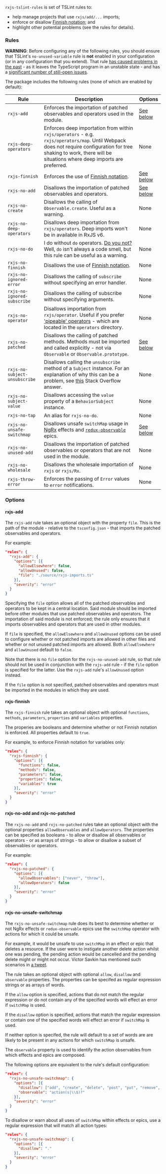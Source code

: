 `rxjs-tslint-rules` is set of TSLint rules to:

* help manage projects that use `rxjs/add/...` imports;
* enforce or disallow [Finnish notation](https://medium.com/@benlesh/observables-and-finnish-notation-df8356ed1c9b); and
* highlight other potential problems (see the rules for details).

### Rules

**WARNING**: Before configuring any of the following rules, you should ensure that TSLint's `no-unused-variable` rule is **not** enabled in your configuration (or in any configuration that you extend). That rule [has caused problems in the past](https://github.com/cartant/rxjs-tslint-rules/issues/4) - as it leaves the TypeScript program in an unstable state - and has a [significant number of still-open issues](https://github.com/palantir/tslint/search?q=no-unused-variable&state=open&type=Issues&utf8=%E2%9C%93).

The package includes the following rules (none of which are enabled by default):

| Rule | Description | Options |
| --- | --- | --- |
| `rxjs-add` | Enforces the importation of patched observables and operators used in the module. | [See below](#rxjs-add) |
| `rxjs-deep-operators` | Enforces deep importation from within `rxjs/operators` - e.g. `rxjs/operators/map`. Until Webpack does not require configuration for tree shaking to work, there will be situations where deep imports are preferred. | None |
| `rxjs-finnish` | Enforces the use of [Finnish notation](https://medium.com/@benlesh/observables-and-finnish-notation-df8356ed1c9b). | [See below](#rxjs-finnish) |
| `rxjs-no-add` | Disallows the importation of patched observables and operators. | [See below](#rxjs-no-add) |
| `rxjs-no-create` | Disallows the calling of `Observable.create`. Useful as a warning. | None |
| `rxjs-no-deep-operators` | Disallows deep importation from `rxjs/operators`. Deep imports won't be in available in RxJS v6. | None |
| `rxjs-no-do` | I do without `do` operators. [Do you not?](https://youtu.be/spG-Yj0zEyc) Well, `do` isn't always a code smell, but this rule can be useful as a warning. | None |
| `rxjs-no-finnish` | Disallows the use of [Finnish notation](https://medium.com/@benlesh/observables-and-finnish-notation-df8356ed1c9b). | None |
| `rxjs-no-ignored-error` | Disallows the calling of `subscribe` without specifying an error handler. | None |
| `rxjs-no-ignored-subscribe` | Disallows the calling of subscribe without specifying arguments. | None |
| `rxjs-no-operator` | Disallows importation from `rxjs/operator`. Useful if you prefer ['pipeable' operators](https://github.com/ReactiveX/rxjs/blob/master/doc/pipeable-operators.md) - which are located in the `operators` directory. | None |
| `rxjs-no-patched` | Disallows the calling of patched methods. Methods must be imported and called explicitly - not via `Observable` or `Observable.prototype`. | [See below](#rxjs-no-add) |
| `rxjs-no-subject-unsubscribe` | Disallows calling the `unsubscribe` method of a `Subject` instance. For an explanation of why this can be a problem, see [this](https://stackoverflow.com/a/45112125/6680611) Stack Overflow answer. | None |
| `rxjs-no-subject-value` | Disallows accessing the `value` property of a `BehaviorSubject` instance. | None |
| `rxjs-no-tap` | An alias for `rxjs-no-do`. | None |
| `rxjs-no-unsafe-switchmap` | Disallows unsafe `switchMap` usage in [NgRx](https://github.com/ngrx/platform) effects and [`redux-observable`](https://github.com/redux-observable/redux-observable) epics. | [See below](#rxjs-no-unsafe-switchmap) |
| `rxjs-no-unused-add` | Disallows the importation of patched observables or operators that are not used in the module. | None |
| `rxjs-no-wholesale` | Disallows the wholesale importation of `rxjs` or `rxjs/Rx`. | None |
| `rxjs-throw-error` | Enforces the passing of `Error` values to `error` notifications. | None |

### Options

<a name="rxjs-add"></a>

#### rxjs-add

The `rxjs-add` rule takes an optional object with the property `file`. This is the path of the module - relative to the `tsconfig.json` - that imports the patched observables and operators.

For example:

```json
"rules": {
  "rxjs-add": {
    "options": [{
      "allowElsewhere": false,
      "allowUnused": false,
      "file": "./source/rxjs-imports.ts"
    }],
    "severity": "error"
  }
}
```

Specifying the `file` option allows all of the patched observables and operators to be kept in a central location. Said module should be imported before other modules that use patched observables and operators. The importation of said module is not enforced; the rule only ensures that it imports observables and operators that are used in other modules.

If `file` is specified, the `allowElsewhere` and `allowUnused` options can be used to configure whether or not patched imports are allowed in other files and whether or not unused patched imports are allowed. Both `allowElsewhere` and `allowUnused` default to `false`.

Note that there is no `file` option for the `rxjs-no-unused-add` rule, so that rule should not be used in conjunction with the `rxjs-add` rule - if the `file` option is specified for the latter. Use the `rxjs-add` rule's `allowUnused` option instead.

If the `file` option is not specified, patched observables and operators must be imported in the modules in which they are used.

<a name="rxjs-finnish"></a>

#### rxjs-finnish

The `rxjs-finnish` rule takes an optional object with optional `functions`, `methods`, `parameters`, `properties` and `variables` properties.

The properies are booleans and determine whether or not Finnish notation is enforced. All properties default to `true`.

For example, to enforce Finnish notation for variables only:

```json
"rules": {
  "rxjs-finnish": {
    "options": [{
      "functions": false,
      "methods": false,
      "parameters": false,
      "properties": false,
      "variables": true
    }],
    "severity": "error"
  }
}
```

<a name="rxjs-no-add"></a>

#### rxjs-no-add and rxjs-no-patched

The `rxjs-no-add` and `rxjs-no-patched` rules take an optional object with the optional properties `allowObservables` and `allowOperators`. The properties can be specified as booleans - to allow or disallow all observables or operators - or as arrays of strings - to allow or disallow a subset of observables or operators.

For example:

```json
"rules": {
  "rxjs-no-patched": {
    "options": [{
      "allowObservables": ["never", "throw"],
      "allowOperators": false
    }],
    "severity": "error"
  }
}
```

<a name="rxjs-no-unsafe-switchmap"></a>

#### rxjs-no-unsafe-switchmap

The `rxjs-no-unsafe-switchmap` rule does its best to determine whether or not NgRx effects or `redux-observable` epics use the `switchMap` operator with actions for which it could be unsafe.

For example, it would be unsafe to use `switchMap` in an effect or epic that deletes a resource. If the user were to instigate another delete action whilst one was pending, the pending action would be cancelled and the pending delete might or might not occur. Victor Savkin has mentioned such scenarios in [a tweet](https://mobile.twitter.com/victorsavkin/status/963486303118557185).

The rule takes an optional object with optional `allow`, `disallow` and `observable` properties. The properties can be specifed as regular expression strings or as arrays of words.

If the `allow` option is specified, actions that do not match the regular expression or do not contain any of the specified words will effect an error if `switchMap` is used.

If the `disallow` option is specified, actions that match the regular expression or contain one of the specified words will effect an error if `switchMap` is used.

If neither option is specifed, the rule will default to a set of words are are likely to be present in any actions for which `switchMap` is unsafe.

The `observable` property is used to identify the action observables from which effects and epics are composed.

The following options are equivalent to the rule's default configuration:

```json
"rules": {
  "rxjs-no-unsafe-switchmap": {
    "options": [{
      "disallow": ["add", "create", "delete", "post", "put", "remove", "set", "update"],
      "observable": "action(s|\\$)?"
    }],
    "severity": "error"
  }
}
```

To disallow or warn about all uses of `switchMap` within effects or epics, use a regular expression that will match all action types:

```json
"rules": {
  "rxjs-no-unsafe-switchmap": {
    "options": [{
      "disallow": "."
    }],
    "severity": "error"
  }
}
```

<script>
    (function(i,s,o,g,r,a,m){i['GoogleAnalyticsObject']=r;i[r]=i[r]||function(){
    (i[r].q=i[r].q||[]).push(arguments)},i[r].l=1*new Date();a=s.createElement(o),
    m=s.getElementsByTagName(o)[0];a.async=1;a.src=g;m.parentNode.insertBefore(a,m)
    })(window,document,'script','https://www.google-analytics.com/analytics.js','ga');
    ga('create', 'UA-103034213-2', 'auto');
    ga('send', 'pageview');
</script>
